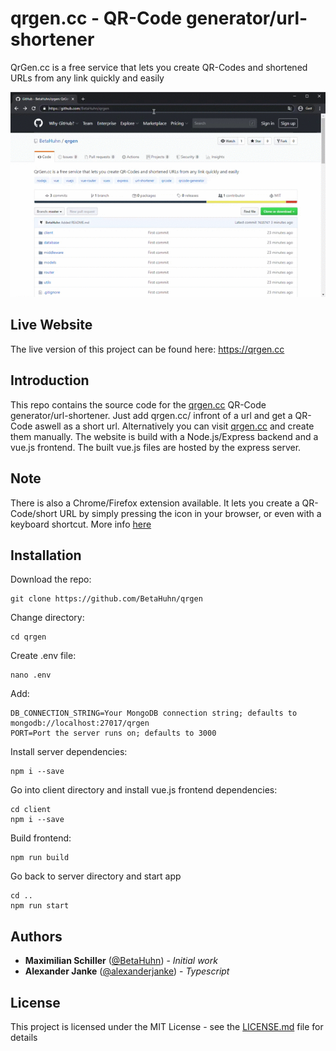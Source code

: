 # qrgen.cc - QR-Code generator/url-shortener

QrGen.cc is a free service that lets you create QR-Codes and shortened URLs from any link quickly and easily

![gif](qrgen.gif)

## Live Website

The live version of this project can be found here: https://qrgen.cc

## Introduction

This repo contains the source code for the [qrgen.cc](https://qrgen.cc) QR-Code generator/url-shortener. Just add qrgen.cc/ infront of a url and get a QR-Code aswell as a short url. Alternatively you can visit [qrgen.cc](https://qrgen.cc) and create them manually.
The website is build with a Node.js/Express backend and a vue.js frontend. The built vue.js files are hosted by the express server.

## Note
There is also a Chrome/Firefox extension available. It lets you create a QR-Code/short URL by simply pressing the icon in your browser, or even with a keyboard shortcut. More info [here](https://github.com/BetaHuhn/qrgen-extension)

## Installation

Download the repo:

```
git clone https://github.com/BetaHuhn/qrgen
```

Change directory:

```
cd qrgen
```

Create .env file:

```
nano .env
```

Add:

```
DB_CONNECTION_STRING=Your MongoDB connection string; defaults to mongodb://localhost:27017/qrgen
PORT=Port the server runs on; defaults to 3000
```

Install server dependencies:

```
npm i --save
```

Go into client directory and install vue.js frontend dependencies:

```
cd client
npm i --save
```

Build frontend:

```
npm run build
```

Go back to server directory and start app

```
cd ..
npm run start
```

## Authors
* **Maximilian Schiller** ([@BetaHuhn](https://github.com/BetaHuhn)) - *Initial work*
* **Alexander Janke** ([@alexanderjanke](https://github.com/alexanderjanke)) - *Typescript*

## License

This project is licensed under the MIT License - see the [LICENSE.md](LICENSE.md) file for details

